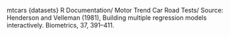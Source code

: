 mtcars {datasets}	R Documentation/
Motor Trend Car Road Tests/
Source:
Henderson and Velleman (1981), Building multiple regression models interactively. Biometrics, 37, 391–411.

